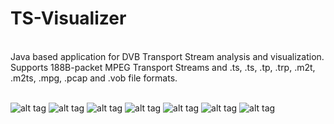 # TS-Visualizer
<br />
Java based application for DVB Transport Stream analysis and visualization.<br />
Supports 188B-packet MPEG Transport Streams and .ts, .ts, .tp, .trp, .m2t, .m2ts, .mpg, .pcap and .vob file formats.<br />
<br/>

![alt tag](https://cloud.githubusercontent.com/assets/18116931/23913499/7f59387e-08e3-11e7-8922-0c6050fa52e6.png)
![alt tag](https://cloud.githubusercontent.com/assets/18116931/25390178/0d3e2eaa-29d3-11e7-8a76-0a1b736b4fff.png)
![alt tag](https://cloud.githubusercontent.com/assets/18116931/25390177/0d3dcff0-29d3-11e7-8e4e-26177f5061e5.png)
![alt tag](https://cloud.githubusercontent.com/assets/18116931/25390179/0d3e9638-29d3-11e7-85d2-ffd09ba5965c.png)
![alt tag](https://cloud.githubusercontent.com/assets/18116931/25390182/0d535d20-29d3-11e7-8e8d-5ec3bf602555.png)
![alt tag](https://cloud.githubusercontent.com/assets/18116931/25390180/0d4001c6-29d3-11e7-9468-53ae823ba8fa.png)
![alt tag](https://cloud.githubusercontent.com/assets/18116931/25390181/0d402f70-29d3-11e7-8b0b-396fe8d5c78c.png)